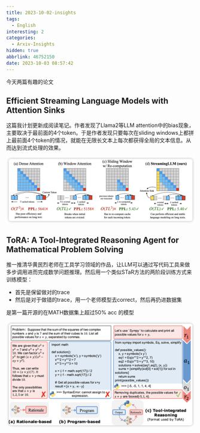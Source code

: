 ```yaml
---
title: 2023-10-02-insights
tags:
  - English
interesting: 2
categories:
  - Arxiv-Insights
hidden: true
abbrlink: 46752150
date: 2023-10-03 08:57:42
---
```


今天两篇有趣的论文

<!-- more -->

## Efficient Streaming Language Models with Attention Sinks

这篇我计划更新成阅读笔记。作者发现了Llama2等LLM attention中的bias现象，主要取决于最前面的4个token。于是作者发现只要每次在sliding windows上都拼上最前面4个token的情况，就能在无限长文本上每次都获得全局的文本信息。从而达到流式处理的效果。

<img src="../../files/images/arxiv-insights/2023-10-02/StreamingLLM.png">



## ToRA: A Tool-Integrated Reasoning Agent for Mathematical Problem Solving

推一推清华黄民烈老师在工具学习领域的作品，让LLM可以通过写代码工具来做多步调用进而完成数学问题推理。然后用一个类似STaR方法的两阶段训练方式来训练模型：

- 首先是保留做对的trace
- 然后是对于做错的trace，用一个老师模型去correct，然后再扔进数据集

是第一篇开源的在MATH数据集上超过50% acc 的模型

<img src="../../files/images/arxiv-insights/2023-10-02/ToRA.png">
